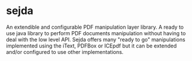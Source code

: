 sejda
=====

An extendible and configurable PDF manipulation layer library. A ready to use java library to perform PDF documents manipulation without having to deal with the low level API. Sejda offers many "ready to go" manipulations implemented using the iText, PDFBox or ICEpdf but it can be extended and/or configured to use other implementations. 
